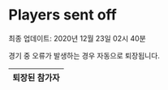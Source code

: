 # Players sent off
최종 업데이트: 2020년 12월 23일 02시 40분


경기 중 오류가 발생하는 경우 자동으로 퇴장됩니다.


| 퇴장된 참가자 |
|:---:|